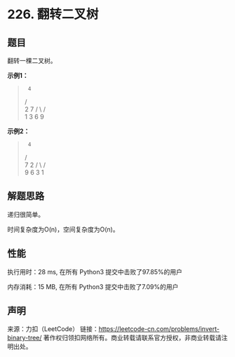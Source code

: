 # 226. 翻转二叉树

## 题目

翻转一棵二叉树。

**示例1：**

>      4
>    /   \
>   2     7
>  / \   / \
> 1   3 6   9

**示例2：**

>      4
>    /   \
>   7     2
>  / \   / \
> 9   6 3   1

## 解题思路

递归很简单。

时间复杂度为O(n)，空间复杂度为O(n)。

## 性能

执行用时：28 ms, 在所有 Python3 提交中击败了97.85%的用户

内存消耗：15 MB, 在所有 Python3 提交中击败了7.09%的用户

## 声明

来源：力扣（LeetCode）
链接：https://leetcode-cn.com/problems/invert-binary-tree/
著作权归领扣网络所有。商业转载请联系官方授权，非商业转载请注明出处。